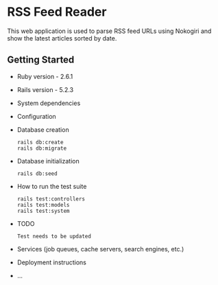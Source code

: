 # RSS Feed Reader

This web application is used to parse RSS feed URLs using Nokogiri and show the latest articles sorted by date.

## Getting Started

* Ruby version  - 2.6.1

* Rails version  - 5.2.3

* System dependencies 

* Configuration

* Database creation

  ```
  rails db:create
  rails db:migrate
  ```

* Database initialization

  ```
  rails db:seed
  ```

* How to run the test suite

  ```
  rails test:controllers
  rails test:models
  rails test:system
  ```

* TODO

  ```
  Test needs to be updated
  ```

* Services (job queues, cache servers, search engines, etc.)

* Deployment instructions

* ...
